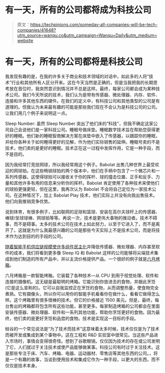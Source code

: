 # 有一天，所有的公司都将成为科技公司

> 原文：<https://techpinions.com/someday-all-companies-will-be-tech-companies/41648?utm_source=wanqu.co&utm_campaign=Wanqu+Daily&utm_medium=website>



# 有一天，所有的公司都将是科技公司

我发现有趣的是，在我的许多关于商业和技术领域的对话中，如此多的人将“技术”行业和其他所有人区分开来。这在今天当然是正确的，但是当我把我的长期思考放在首位时，我突然意识到情况并不总是这样。最终，每家公司都会成为某种技术公司。我们今天所说的技术，我们认为是带有传感器、微处理器、内存、软件、连接和许多其他东西的硬件。在我们的定义中，有科技公司和其他类型的公司是有道理的。但我认为未来最有趣的可能是那些我们现在不会认为是科技公司的公司。让我们用几个例子来说明这一点。

Sleep Number: 虽然 Sleep Number 突出了他们床的“科技”，但我不确定这家公司自己会说他们是一家科技公司。睡眠号做床垫。睡眠数字技术旨在帮助您获得更好的睡眠。他们新的睡眠智商解决方案在床垫中嵌入了传感器，以跟踪你的睡眠，并给你各种关于如何睡得更好的见解，作为他们实际销售的延伸。睡眠号卖的不是技术，他们卖的是更好的睡眠。技术正在这一过程中发挥作用，它是一种手段，而不是目的。

因为我经常打竞技网球，所以我经常用这个例子。Babolat 出售几种世界上最受欢迎的网球拍。在这些畅销球拍的两个版本中，他们在手柄中包含了一个微芯片和一系列传感器。这使得球拍可以接收关于你的挥杆、球的撞击位置、正手和反手、力量和其他许多有用的信息来分析你的挥杆。Babolat 肯定使用了各种技术来使他们的球拍更强更轻，但在这里，我再次认为 Babolat 不会将自己定位为一家技术公司。在这种情况下，加上 Babolat Play 技术，他们实际上并没有向我出售技术。他们向我推销竞争优势。

说到体育，有很多例子，比如联网的足球和篮球、安装在高尔夫球杆上的传感器、棒球/垒球球棒、网球拍等等。再说一次，技术是更伟大事物的推动者。技术不碍事，而不是碍事。太多的技术公司在技术上如此努力，以至于它进入了，而不是离开了。这就是为什么我最感兴趣的公司是那些今天实际上不是技术公司，而是将技术作为达到目的的手段的公司。

[随着智能手机供应链规模使许多组件民主化](http://ben-evans.com/benedictevans/2015/5/13/the-smartphone-and-the-sun)并降低传感器、微处理器、内存甚至软件的成本，我们将看到更多像 Sleep IQ 和 Babolat 这样的公司能够将尖端技术集成到他们制造的所有产品中，并以主流价格提供产品。一个很好的例子就是[六月烤箱](https://juneoven.com)。

六月烤箱是一款智能烤箱。它装载了各种技术—从 CPU 到用于视觉处理、软件和连接的摄像机。这无疑是最聪明的烤箱。它能识别你放进去的食物，并据此烹饪(它是这么宣称的)。它可以自我监控正在烹饪的食物，从而调整热量，使食物完全煮熟。它有摄像头，所以你可以用你的智能手机看看你在做什么，看看它做得怎么样。这个烤箱里有很多很棒的技术。但它的价格接近 1500 美元。但是，最终，每台售出的烤箱都将包含所有这些功能，甚至更多。每家制造烤箱的公司都会在里面安装传感器、微处理器、软件和一系列其他功能，帮助你烹饪更好的食物。因为最终，他们卖的是更好烹饪和品尝的食物。技术是实现这一目标的手段。

硅谷的一个常见说法是“为了技术而技术”这意味着太多时候，技术仅仅是为了技术而被开发或集成到某个事物中。这在工程和 R&D 实验室中很常见。当这些产品进入市场时，事情会变得很奇怪。想到了谷歌眼镜。仅仅因为技术的存在或公司发明了它，人们就过于关注技术或使产品能够做某事。科技公司有时过于关注技术。这是那些专注于床、汽车、烤箱、电器、运动器材、零售店等其他东西的公司。，将是一个有趣的故事，当谈到使用技术和集成它作为一种手段，以更大的东西，而不仅仅是技术本身。

